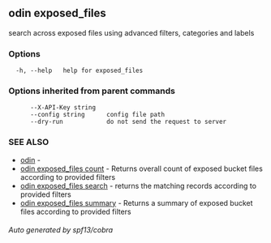 ## odin exposed_files

search across exposed files using advanced filters, categories and labels

### Options

```
  -h, --help   help for exposed_files
```

### Options inherited from parent commands

```
      --X-API-Key string
      --config string      config file path
      --dry-run            do not send the request to server
```

### SEE ALSO

* [odin](odin.md)	 -
* [odin exposed_files count](odin_exposed_files_count.md)	 - Returns overall count of exposed bucket files according to provided filters
* [odin exposed_files search](odin_exposed_files_search.md)	 - returns the matching records according to provided filters
* [odin exposed_files summary](odin_exposed_files_summary.md)	 - Returns a summary of exposed bucket files according to provided filters

###### Auto generated by spf13/cobra
